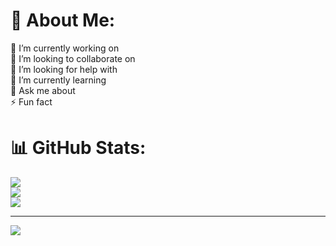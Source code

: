 # 💫 About Me:
🔭 I’m currently working on<br>👯 I’m looking to collaborate on<br>🤝 I’m looking for help with<br>🌱 I’m currently learning<br>💬 Ask me about<br>⚡ Fun fact

# 📊 GitHub Stats:
![](https://github-readme-stats.vercel.app/api?username=Debsnil24&theme=dark&hide_border=false&include_all_commits=false&count_private=false)<br/>
![](https://github-readme-streak-stats.herokuapp.com/?user=Debsnil24&theme=dark&hide_border=false)<br/>
![](https://github-readme-stats.vercel.app/api/top-langs/?username=Debsnil24&theme=dark&hide_border=false&include_all_commits=false&count_private=false&layout=compact)

---
[![](https://visitcount.itsvg.in/api?id=Debsnil24&icon=0&color=0)](https://visitcount.itsvg.in)

<!-- Proudly created with GPRM ( https://gprm.itsvg.in ) -->
